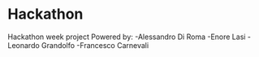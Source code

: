 # Hackathon
Hackathon week project
Powered by:
  -Alessandro Di Roma
  -Enore Lasi
  -Leonardo Grandolfo
  -Francesco Carnevali
